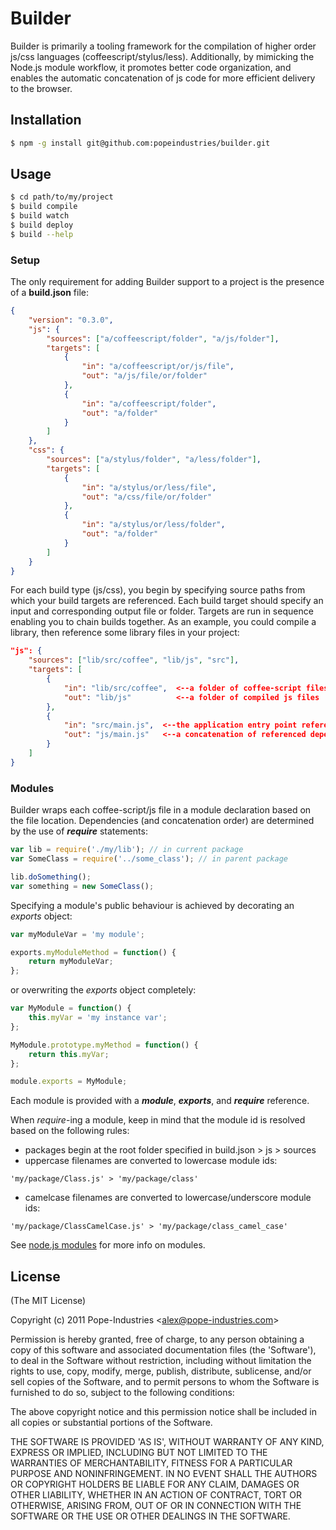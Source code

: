 # Builder

Builder is primarily a tooling framework for the compilation of higher order js/css languages (coffeescript/stylus/less). Additionally, by mimicking the Node.js module workflow, it promotes better code organization, and enables the automatic concatenation of js code for more efficient delivery to the browser.

## Installation

```bash
$ npm -g install git@github.com:popeindustries/builder.git
```

## Usage

```bash
$ cd path/to/my/project
$ build compile
$ build watch
$ build deploy
$ build --help
```

### Setup

The only requirement for adding Builder support to a project is the presence of a **build.json** file:

```json
{
	"version": "0.3.0",
	"js": {
		"sources": ["a/coffeescript/folder", "a/js/folder"],
		"targets": [
			{
				"in": "a/coffeescript/or/js/file",
				"out": "a/js/file/or/folder"
			},
			{
				"in": "a/coffeescript/folder",
				"out": "a/folder"
			}
		]
	},
	"css": {
		"sources": ["a/stylus/folder", "a/less/folder"],
		"targets": [
			{
				"in": "a/stylus/or/less/file",
				"out": "a/css/file/or/folder"
			},
			{
				"in": "a/stylus/or/less/folder",
				"out": "a/folder"
			}
		]
	}
}
```

For each build type (js/css), you begin by specifying source paths from which your build targets are referenced.
Each build target should specify an input and corresponding output file or folder. 
Targets are run in sequence enabling you to chain builds together.
As an example, you could compile a library, then reference some library files in your project:

```json
"js": {
	"sources": ["lib/src/coffee", "lib/js", "src"],
	"targets": [
		{
			"in": "lib/src/coffee",  <--a folder of coffee-script files (including nested folders)
			"out": "lib/js"          <--a folder of compiled js files
		},
		{
			"in": "src/main.js",  <--the application entry point referencing library dependencies
			"out": "js/main.js"   <--a concatenation of referenced dependencies
		}
	]
}
```

### Modules

Builder wraps each coffee-script/js file in a module declaration based on the file location. 
Dependencies (and concatenation order) are determined by the use of ***require*** statements:

```javascript
var lib = require('./my/lib'); // in current package
var SomeClass = require('../some_class'); // in parent package

lib.doSomething();
var something = new SomeClass();
```

Specifying a module's public behaviour is achieved by decorating an *exports* object:

```javascript
var myModuleVar = 'my module';

exports.myModuleMethod = function() { 
	return myModuleVar;
};
```

or overwriting the *exports* object completely:

```javascript
var MyModule = function() {
	this.myVar = 'my instance var';
};

MyModule.prototype.myMethod = function() {
	return this.myVar;
};

module.exports = MyModule;
```

Each module is provided with a ***module***, ***exports***, and ***require*** reference.

When *require*-ing a module, keep in mind that the module id is resolved based on the following rules:

 - packages begin at the root folder specified in build.json > js > sources
 - uppercase filenames are converted to lowercase module ids: 
```
'my/package/Class.js' > 'my/package/class'
```
 - camelcase filenames are converted to lowercase/underscore module ids: 
```
'my/package/ClassCamelCase.js' > 'my/package/class_camel_case'
```

See [node.js modules](http://nodejs.org/docs/v0.6.0/api/modules.html) for more info on modules.

## License 

(The MIT License)

Copyright (c) 2011 Pope-Industries &lt;alex@pope-industries.com&gt;

Permission is hereby granted, free of charge, to any person obtaining
a copy of this software and associated documentation files (the
'Software'), to deal in the Software without restriction, including
without limitation the rights to use, copy, modify, merge, publish,
distribute, sublicense, and/or sell copies of the Software, and to
permit persons to whom the Software is furnished to do so, subject to
the following conditions:

The above copyright notice and this permission notice shall be
included in all copies or substantial portions of the Software.

THE SOFTWARE IS PROVIDED 'AS IS', WITHOUT WARRANTY OF ANY KIND,
EXPRESS OR IMPLIED, INCLUDING BUT NOT LIMITED TO THE WARRANTIES OF
MERCHANTABILITY, FITNESS FOR A PARTICULAR PURPOSE AND NONINFRINGEMENT.
IN NO EVENT SHALL THE AUTHORS OR COPYRIGHT HOLDERS BE LIABLE FOR ANY
CLAIM, DAMAGES OR OTHER LIABILITY, WHETHER IN AN ACTION OF CONTRACT,
TORT OR OTHERWISE, ARISING FROM, OUT OF OR IN CONNECTION WITH THE
SOFTWARE OR THE USE OR OTHER DEALINGS IN THE SOFTWARE.

